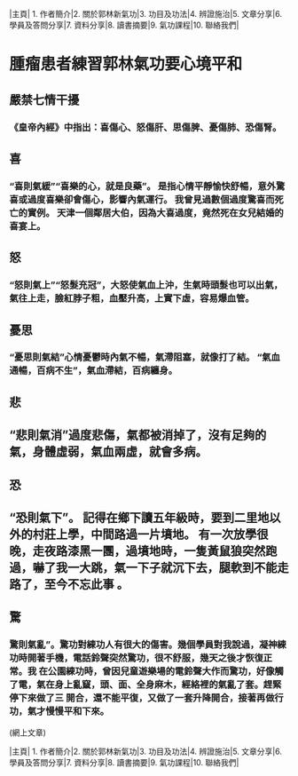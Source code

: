 |主頁| 1. 作者簡介|2. 關於郭林新氣功|3. 功目及功法|4. 辨證施治|5. 文章分享|6. 學員及答問分享|7. 資料分享|8. 讀書摘要|9. 氣功課程|10. 聯絡我們|

# 腫瘤患者練習郭林氣功要心境平和

## 嚴禁七情干擾

### 《皇帝內經》中指出：喜傷心、怒傷肝、思傷脾、憂傷肺、恐傷腎。

## 喜
### “喜則氣緩”“喜樂的心，就是良藥”。 是指心情平靜愉快舒暢，意外驚喜或過度喜樂卻會傷心，影響內氣運行。 我曾見過數個過度驚喜而死亡的實例。 天津一個鄰居大伯，因為大喜過度，竟然死在女兒結婚的喜宴上。

## 怒
### “怒則氣上”“怒髮充冠”，大怒使氣血上沖，生氣時頭髮也可以出氣，氣往上走，臉紅脖子粗，血壓升高，上實下虛，容易爆血管。

## 憂思
### “憂思則氣結”心情憂鬱時內氣不暢，氣滯阻塞，就像打了結。  “氣血通暢，百病不生”，氣血滯結，百病纏身。

## 悲
## “悲則氣消”過度悲傷，氣都被消掉了，沒有足夠的氣，身體虛弱，氣血兩虛，就會多病。

## 恐
## “恐則氣下”。 記得在鄉下讀五年級時，要到二里地以外的村莊上學，中間路過一片墳地。 有一次放學很晚，走夜路漆黑一團，過墳地時，一隻黃鼠狼突然跑過，嚇了我一大跳，氣一下子就沉下去，腿軟到不能走路了，至今不忘此事 。

## 驚
### 驚則氣亂”。驚功對練功人有很大的傷害。幾個學員對我說過，凝神練功時開著手機，電話鈴聲突然驚功，很不舒服，幾天之後才恢復正常。我 在公園練功時，曾因兒童遊樂場的電鈴聲大作而驚功，好像觸了電，氣在身上亂竄，頭、面、全身麻木，經絡裡的氣亂了套。趕緊停下來做了三 開合，還不能平復，又做了一套升降開合，接著再做行功，氣才慢慢平和下來。

(網上文章)

|主頁| 1. 作者簡介|2. 關於郭林新氣功|3. 功目及功法|4. 辨證施治|5. 文章分享|6. 學員及答問分享|7. 資料分享|8. 讀書摘要|9. 氣功課程|10. 聯絡我們|
